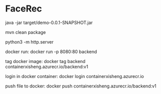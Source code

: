 # FaceRec

java -jar target/demo-0.0.1-SNAPSHOT.jar

mvn clean package

python3 -m http.server

docker run: docker run -p 8080:80 backend

tag docker image: docker tag  backend containerxisheng.azurecr.io/backend:v1

login in docker container: docker login containerxisheng.azurecr.io

push file to docker: docker push containerxisheng.azurecr.io/backend:v1
